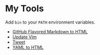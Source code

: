 # My Tools

Add `bin` to your `PATH` environment variables.

* [GitHub Flavored Markdown to HTML](./opt/gfm2html/README.md)
* [Update Vim](./opt/vimupdate/README.md)
* [Tweet](./bin/t)
* [YAML to HTML](./bin/y2h)
